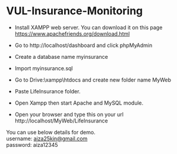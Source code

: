 # VUL-Insurance-Monitoring

- Install XAMPP web server. You can download it on this page https://www.apachefriends.org/download.html<br>
- Go to http://localhost/dashboard and click phpMyAdmin<br>
- Create a database name myinsurance<br>
- Import myinsurance.sql<br>

- Go to Drive:\xampp\htdocs and create new folder name MyWeb<br>
- Paste LifeInsurance folder.<br>
- Open Xampp then start Apache and MySQL module.<br>
- Open your browser and type this on your url http://localhost/MyWeb/LifeInsurance <br>

You can use below details for demo.<br>
username: aiza25kin@gmail.com<br>
password: aiza12345<br>
